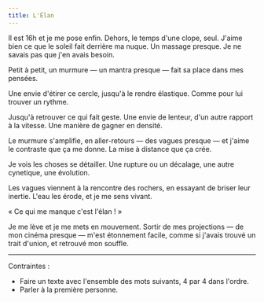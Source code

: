 ```yaml
---
title: L'Élan
---
```


Il est 16h et je me pose enfin. Dehors, le temps d'une clope, seul. J'aime bien ce que le soleil fait derrière ma nuque. Un massage presque. Je ne savais pas que j'en avais besoin.

Petit à petit, un murmure — un mantra presque — fait sa place dans mes pensées.

Une envie d'étirer ce cercle, jusqu'à le rendre élastique. Comme pour lui trouver un rythme.

Jusqu'à retrouver ce qui fait geste. Une envie de lenteur, d'un autre rapport à la vitesse. Une manière de gagner en densité.

Le murmure s'amplifie, en aller-retours — des vagues presque — et j'aime le contraste que ça me donne. La mise à distance que ça crée.

Je vois les choses se détailler. Une rupture ou un décalage, une autre cynetique, une évolution.

Les vagues viennent à la rencontre des rochers, en essayant de briser leur inertie. L'eau les érode, et je me sens vivant. 

« Ce qui me manque c'est l'élan ! »

Je me lève et je me mets en mouvement. Sortir de mes projections — de mon cinéma presque — m'est étonnement facile, comme si j'avais trouvé un trait d'union, et retrouvé mon souffle.

---

Contraintes : 

- Faire un texte avec l'ensemble des mots suivants, 4 par 4 dans l'ordre.
- Parler à la première personne.
